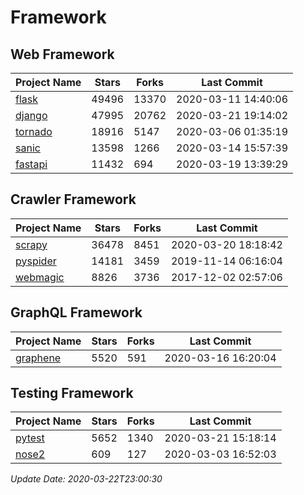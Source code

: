 # Framework

## Web Framework

| Project Name | Stars | Forks | Last Commit |
| ------------ | ----- | ----- | ----------- |
| [flask](https://github.com/pallets/flask) | 49496 | 13370 | 2020-03-11 14:40:06 |
| [django](https://github.com/django/django) | 47995 | 20762 | 2020-03-21 19:14:02 |
| [tornado](https://github.com/tornadoweb/tornado) | 18916 | 5147 | 2020-03-06 01:35:19 |
| [sanic](https://github.com/huge-success/sanic) | 13598 | 1266 | 2020-03-14 15:57:39 |
| [fastapi](https://github.com/tiangolo/fastapi) | 11432 | 694 | 2020-03-19 13:39:29 |

## Crawler Framework

| Project Name | Stars | Forks | Last Commit |
| ------------ | ----- | ----- | ----------- |
| [scrapy](https://github.com/scrapy/scrapy) | 36478 | 8451 | 2020-03-20 18:18:42 |
| [pyspider](https://github.com/binux/pyspider) | 14181 | 3459 | 2019-11-14 06:16:04 |
| [webmagic](https://github.com/code4craft/webmagic) | 8826 | 3736 | 2017-12-02 02:57:06 |

## GraphQL Framework

| Project Name | Stars | Forks | Last Commit |
| ------------ | ----- | ----- | ----------- |
| [graphene](https://github.com/graphql-python/graphene) | 5520 | 591 | 2020-03-16 16:20:04 |

## Testing Framework

| Project Name | Stars | Forks | Last Commit |
| ------------ | ----- | ----- | ----------- |
| [pytest](https://github.com/pytest-dev/pytest) | 5652 | 1340 | 2020-03-21 15:18:14 |
| [nose2](https://github.com/nose-devs/nose2) | 609 | 127 | 2020-03-03 16:52:03 |

*Update Date: 2020-03-22T23:00:30*